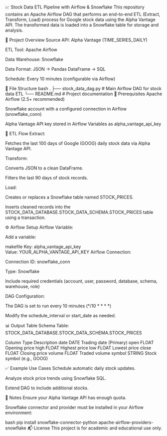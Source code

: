 📈 Stock Data ETL Pipeline with Airflow & Snowflake
This repository contains an Apache Airflow DAG that performs an end-to-end ETL (Extract, Transform, Load) process for Google stock data using the Alpha Vantage API. The transformed data is loaded into a Snowflake table for storage and analysis.

🚀 Project Overview
Source API: Alpha Vantage (TIME_SERIES_DAILY)

ETL Tool: Apache Airflow

Data Warehouse: Snowflake

Data Format: JSON → Pandas DataFrame → SQL

Schedule: Every 10 minutes (configurable via Airflow)

📂 File Structure
bash
.
├── stock_data_dag.py        # Main Airflow DAG for stock data ETL
└── README.md                # Project documentation
🔧 Prerequisites
Apache Airflow (2.5+ recommended)

Snowflake account with a configured connection in Airflow (snowflake_conn)

Alpha Vantage API key stored in Airflow Variables as alpha_vantage_api_key

🔁 ETL Flow
Extract:

Fetches the last 100 days of Google (GOOG) daily stock data via Alpha Vantage API.

Transform:

Converts JSON to a clean DataFrame.

Filters the last 90 days of stock records.

Load:

Creates or replaces a Snowflake table named STOCK_PRICES.

Inserts cleaned records into the STOCK_DATA_DATABASE.STOCK_DATA_SCHEMA.STOCK_PRICES table using a transaction.

⚙️ Airflow Setup
Airflow Variable:

Add a variable:

makefile
Key: alpha_vantage_api_key  
Value: YOUR_ALPHA_VANTAGE_API_KEY
Airflow Connection:

Connection ID: snowflake_conn

Type: Snowflake

Include required credentials (account, user, password, database, schema, warehouse, role)

DAG Configuration:

The DAG is set to run every 10 minutes (*/10 * * * *)

Modify the schedule_interval or start_date as needed.

📊 Output Table Schema
Table: STOCK_DATA_DATABASE.STOCK_DATA_SCHEMA.STOCK_PRICES

Column	Type	Description
date	DATE	Trading date (Primary)
open	FLOAT	Opening price
high	FLOAT	Highest price
low	FLOAT	Lowest price
close	FLOAT	Closing price
volume	FLOAT	Traded volume
symbol	STRING	Stock symbol (e.g., GOOG)

✅ Example Use Cases
Schedule automatic daily stock updates.

Analyze stock price trends using Snowflake SQL.

Extend DAG to include additional stocks.

📌 Notes
Ensure your Alpha Vantage API has enough quota.

Snowflake connector and provider must be installed in your Airflow environment:

bash
pip install snowflake-connector-python apache-airflow-providers-snowflake
📬 License
This project is for academic and educational use only.
